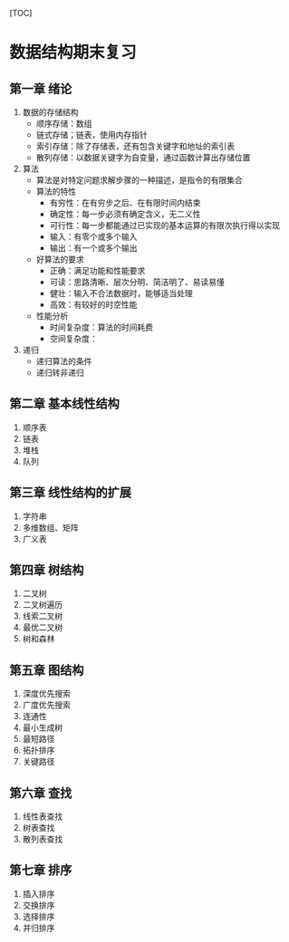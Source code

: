 [TOC]
# 数据结构期末复习
## 第一章 绪论
1. 数据的存储结构
   - 顺序存储：数组
   - 链式存储；链表，使用内存指针
   - 索引存储：除了存储表，还有包含关键字和地址的索引表
   - 散列存储：以数据关键字为自变量，通过函数计算出存储位置
2. 算法
   - 算法是对特定问题求解步骤的一种描述，是指令的有限集合
   - 算法的特性
     - 有穷性：在有穷步之后、在有限时间内结束
     - 确定性：每一步必须有确定含义，无二义性
     - 可行性：每一步都能通过已实现的基本运算的有限次执行得以实现
     - 输入：有零个或多个输入
     - 输出：有一个或多个输出
   - 好算法的要求
     - 正确：满足功能和性能要求
     - 可读：思路清晰、层次分明、简洁明了、易读易懂
     - 健壮：输入不合法数据时，能够适当处理
     - 高效：有较好的时空性能
   - 性能分析
     - 时间复杂度：算法的时间耗费``` ```
     - 空间复杂度：
3. 递归
   - 递归算法的条件
   - 递归转非递归
## 第二章 基本线性结构
1. 顺序表
2. 链表
3. 堆栈
4. 队列
## 第三章 线性结构的扩展
1. 字符串
2. 多维数组、矩阵
3. 广义表
## 第四章 树结构
1. 二叉树
2. 二叉树遍历
3. 线索二叉树
4. 最优二叉树
5. 树和森林
## 第五章 图结构
1. 深度优先搜索
2. 广度优先搜索
3. 连通性
4. 最小生成树
5. 最短路径
6. 拓扑排序
7. 关键路径
## 第六章 查找
1. 线性表查找
2. 树表查找
3. 散列表查找
## 第七章 排序
1. 插入排序
2. 交换排序
3. 选择排序
4. 并归排序
